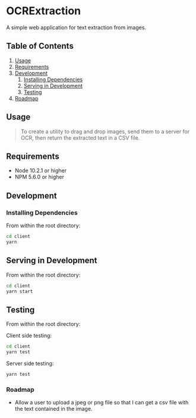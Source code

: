 # OCRExtraction
A simple web application for text extraction from images.

## Table of Contents

1. [Usage](#Usage)
1. [Requirements](#requirements)
1. [Development](#development)
    1. [Installing Dependencies](#installing-dependencies)
    1. [Serving in Development](#serving-in-development)
    1. [Testing](#testing)
1. [Roadmap](#roadmap)

## Usage

>To create a utility to drag and drop images, send them to a server for OCR, then return the extracted text in a CSV file.

## Requirements

- Node 10.2.1 or higher
- NPM 5.6.0 or higher

## Development

### Installing Dependencies

From within the root directory:

```sh
cd client
yarn
```

## Serving in Development

From within the root directory:

```sh
cd client
yarn start
```

## Testing

From within the root directory:

Client side testing:
```sh
cd client
yarn test
```

Server side testing:
```sh
yarn test
```

### Roadmap

- Allow a user to upload a jpeg or png file so that I can get a csv file with the text contained in the image. 
